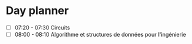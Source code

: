 # Day planner

- [ ] 07:20 - 07:30 Circuits
- [ ] 08:00 - 08:10 Algorithme et structures de données pour l'ingénierie
